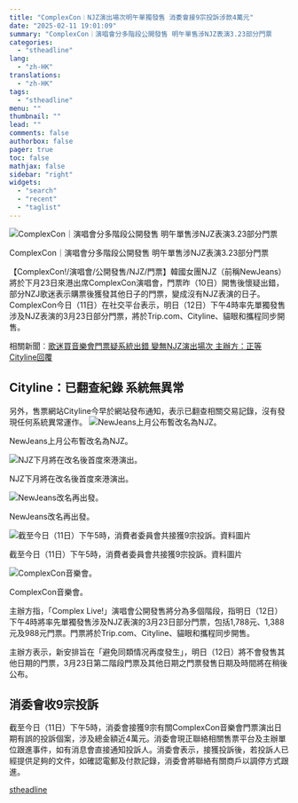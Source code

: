 ```yaml
---
title: "ComplexCon︱NJZ演出場次明午單獨發售 消委會接9宗投訴涉款4萬元"
date: "2025-02-11 19:01:09"
summary: "ComplexCon｜演唱會分多階段公開發售 明午單售涉NJZ表演3.23部分門票     ..."
categories:
  - "stheadline"
lang:
  - "zh-HK"
translations:
  - "zh-HK"
tags:
  - "stheadline"
menu: ""
thumbnail: ""
lead: ""
comments: false
authorbox: false
pager: true
toc: false
mathjax: false
sidebar: "right"
widgets:
  - "search"
  - "recent"
  - "taglist"
---
```


![ComplexCon｜演唱會分多階段公開發售 明午單售涉NJZ表演3.23部分門票](https://image.stheadline.com/f/680p0/0x0/100/none/6abdde51ec00b5530bb174bf3bead37c/stheadline/inewsmedia/20250211/_2025021118511913537.jpg)

ComplexCon｜演唱會分多階段公開發售 明午單售涉NJZ表演3.23部分門票




【ComplexCon!/演唱會/公開發售/NJZ/門票】韓國女團NJZ（前稱NewJeans）將於下月23日來港出席ComplexCon演唱會，門票昨（10日）開售後懷疑出錯，部分NZJ歌迷表示購票後獲發其他日子的門票，變成沒有NJZ表演的日子。ComplexCon今日（11日）在社交平台表示，明日（12日）下午4時率先單獨發售涉及NJZ表演的3月23日部分門票，將於Trip.com、Cityline、貓眼和攜程同步開售。

相關新聞︰[歌迷買音樂會門票疑系統出錯 變無NJZ演出場次 主辦方：正等Cityline回覆](https://www.stheadline.com/society/3427553/%E6%AD%8C%E8%BF%B7%E8%B2%B7%E9%9F%B3%E6%A8%82%E6%9C%83%E9%96%80%E7%A5%A8%E7%96%91%E7%B3%BB%E7%B5%B1%E5%87%BA%E9%8C%AF-%E8%AE%8A%E7%84%A1NJZ%E6%BC%94%E5%87%BA%E5%A0%B4%E6%AC%A1-%E4%B8%BB%E8%BE%A6%E6%96%B9%E6%AD%A3%E7%AD%89Cityline%E5%9B%9E%E8%A6%86)

**Cityline：已翻查紀錄 系統無異常**
------------------------

另外，售票網站Cityline今早於網站發布通知，表示已翻查相關交易記錄，沒有發現任何系統異常運作。
 ![NewJeans上月公布暫改名為NJZ。](https://image.hkhl.hk/f/1024p0/0x0/100/none/6b4b21f870bd28ac65e8bceb7c8dd75d/2025-02/WhatsApp_Image_2025-02-07_at_12_17_22_0.jpeg)


NewJeans上月公布暫改名為NJZ。



 ![NJZ下月將在改名後首度來港演出。](https://image.hkhl.hk/f/1024p0/0x0/100/none/bfd607782e0e626bbd58c68dc86ac057/2025-02/WhatsApp_Image_2025-02-07_at_12_17_23.jpeg)


NJZ下月將在改名後首度來港演出。



 ![NewJeans改名再出發。](https://image.hkhl.hk/f/1024p0/0x0/100/none/26ffdd64eb65df224b9bc7e8c5aaa038/2025-02/WhatsApp_Image_2025-02-07_at_12_45_06.jpeg)


NewJeans改名再出發。



 ![截至今日（11日）下午5時，消費者委員會共接獲9宗投訴。資料圖片](https://image.hkhl.hk/f/1024p0/0x0/100/none/2c229692ba3499d2560ff5a61b9f7d24/2025-02/NJ240715CCO002.jpg)


截至今日（11日）下午5時，消費者委員會共接獲9宗投訴。資料圖片



 ![ComplexCon音樂會。](https://image.hkhl.hk/f/1024p0/0x0/100/none/3bb380713b689c73933b8f71026c32d7/2025-02/1351531531545.jpg)


ComplexCon音樂會。




主辦方指，「Complex Live!」演唱會公開發售將分為多個階段，指明日（12日）下午4時將率先單獨發售涉及NJZ表演的3月23日部分門票，包括1,788元、1,388元及988元門票。門票將於Trip.com、Cityline、貓眼和攜程同步開售。

主辦方表示，新安排旨在「避免同類情况再度發生」，明日（12日）將不會發售其他日期的門票，3月23日第二階段門票及其他日期之門票發售日期及時間將在稍後公布。

消委會收9宗投訴
--------

截至今日（11日）下午5時，消委會接獲9宗有關ComplexCon音樂會門票演出日期有誤的投訴個案，涉及總金額近4萬元。消委會現正聯絡相關售票平台及主辦單位跟進事件，如有消息會直接通知投訴人。消委會表示，接獲投訴後，若投訴人已經提供足夠的文件，如確認電郵及付款記錄，消委會將聯絡有關商戶以調停方式跟進。

[stheadline](https://std.stheadline.com/realtime/article/2052182/即時-港聞-ComplexCon︱NJZ演出場次明午單獨發售-消委會接9宗投訴涉款4萬元)
